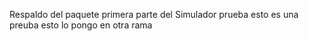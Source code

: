 Respaldo del paquete primera parte del Simulador prueba
esto es una preuba
esto lo pongo en otra rama
